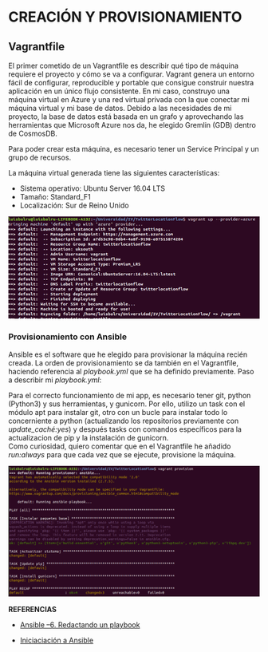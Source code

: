 # CREACIÓN Y PROVISIONAMIENTO

## Vagrantfile

El primer cometido de un Vagrantfile es describir qué tipo de máquina requiere el proyecto y cómo se va a configurar. Vagrant genera un entorno fácil de configurar, reproducible y portable que consigue construir nuestra aplicación en un único flujo consistente. En mi caso, construyo una máquina virtual en Azure y una red virtual privada con la que conectar mi máquina virtual y mi base de datos. Debido a las necesidades de mi proyecto, la base de datos está basada en un grafo y aprovechando las herramientas que Microsoft Azure nos da, he elegido Gremlin (GDB) dentro de CosmosDB.  

Para poder crear esta máquina, es necesario tener un Service Principal y un grupo de recursos.

La máquina virtual generada tiene las siguientes características:

- Sistema operativo: Ubuntu Server 16.04 LTS
- Tamaño: Standard_F1
- Localización: Sur de Reino Unido

![creacion](images/up.png)

### Provisionamiento con Ansible

Ansible es el software que he elegido para provisionar la máquina recién creada. La orden de provisionamiento se da también en el Vagrantfile, haciendo referencia al *playbook.yml* que se ha definido previamente. Paso a describir mi *playbook.yml*:  

Para el correcto funcionamiento de mi app, es necesario tener  git, python (Python3) y sus herramientas, y gunicorn. Por ello, utilizo un task con el módulo apt para instalar git, otro con un bucle para instalar todo lo concerniente a python (actualizando los repositorios previamente con *update_caché:yes*) y después tasks con comandos específicos para la actualizacion de pip y la instalación de gunicorn.  
Como curiosidad, quiero comentar que en el Vagrantfile he añadido *run:always* para que cada vez que se ejecute, provisione la máquina.

![provisionamiento](images/provision.png)

**REFERENCIAS**

- [Ansible –6. Redactando un playbook](https://www.youtube.com/watch?v=Wuv0ZPOMLf0&list=PLTd5ehIj0goP2RSCvTiz3-Cko8U6SQV1P&index=6)

- [Iniciaciación a Ansible](https://www.youtube.com/watch?v=gFd9aj78_SM&t=1317s)